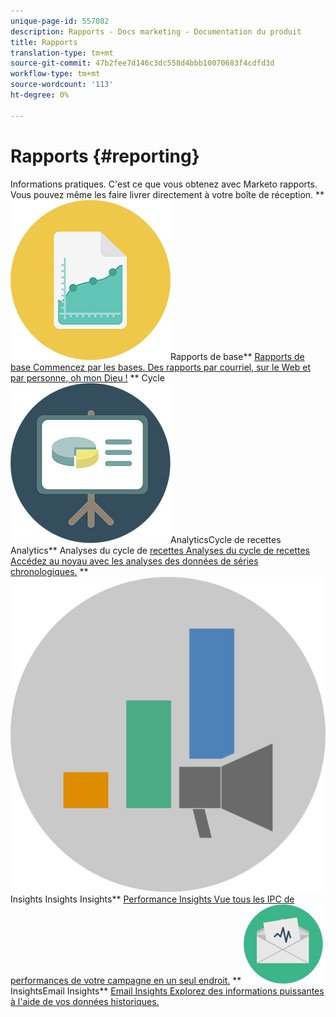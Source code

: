 ```yaml
---
unique-page-id: 557082
description: Rapports - Docs marketing - Documentation du produit
title: Rapports
translation-type: tm+mt
source-git-commit: 47b2fee7d146c3dc558d4bbb10070683f4cdfd3d
workflow-type: tm+mt
source-wordcount: '113'
ht-degree: 0%

---
```



# Rapports {#reporting}

Informations pratiques. C&#39;est ce que vous obtenez avec Marketo rapports. Vous pouvez même les faire livrer directement à votre boîte de réception.
** ![Rapports de base](assets/documents-bookmarks-17.png)Rapports de base** [Rapports de base Commencez par les bases. Des rapports par courriel, sur le Web et par personne, oh mon Dieu !](https://docs.marketo.com/display/DOCS/Basic+Reporting)     ** Cycle  ![de recettes ](assets/seo-08.png)AnalyticsCycle de recettes Analytics** Analyses du cycle de  [recettes Analyses du cycle de recettes Accédez au noyau avec les analyses des données de séries chronologiques.](https://docs.marketo.com/display/DOCS/Revenue+Cycle+Analytics)     **  ![Performance ](assets/mpi-for-docs-2x.png)Insights Insights Insights**  [Performance Insights Vue tous les IPC de performances de votre campagne en un seul endroit.](https://docs.marketo.com/display/DOCS/Marketing+Performance+Insights)     **  ![Email ](assets/email-insights.png)InsightsEmail Insights**  [Email Insights Explorez des informations puissantes à l&#39;aide de vos données historiques.](https://docs.marketo.com/display/DOCS/Email+Insights)